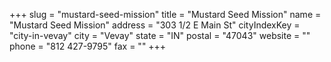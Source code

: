 +++
slug = "mustard-seed-mission"
title = "Mustard Seed Mission"
name = "Mustard Seed Mission"
address = "303 1/2 E Main St"
cityIndexKey = "city-in-vevay"
city = "Vevay"
state = "IN"
postal = "47043"
website = ""
phone = "812 427-9795"
fax = ""
+++
